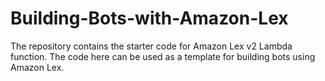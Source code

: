 # Building-Bots-with-Amazon-Lex
The repository contains the starter code for Amazon Lex v2 Lambda function. The code here can be used as a template for building bots using Amazon Lex.

